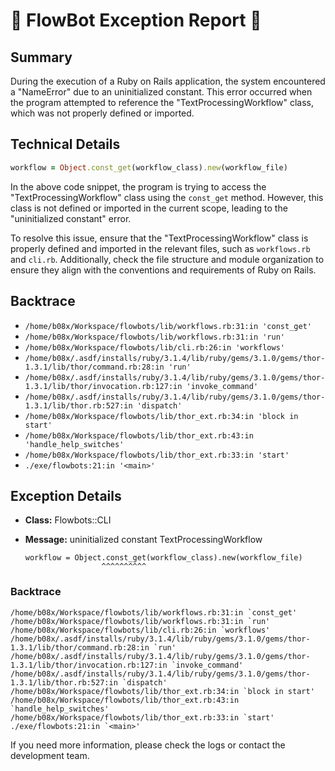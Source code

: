 # 🤖 FlowBot Exception Report 🤖


## Summary
During the execution of a Ruby on Rails application, the system encountered a "NameError" due to an uninitialized constant. This error occurred when the program attempted to reference the "TextProcessingWorkflow" class, which was not properly defined or imported.

## Technical Details

```ruby
workflow = Object.const_get(workflow_class).new(workflow_file)
```

In the above code snippet, the program is trying to access the "TextProcessingWorkflow" class using the `const_get` method. However, this class is not defined or imported in the current scope, leading to the "uninitialized constant" error.

To resolve this issue, ensure that the "TextProcessingWorkflow" class is properly defined and imported in the relevant files, such as `workflows.rb` and `cli.rb`. Additionally, check the file structure and module organization to ensure they align with the conventions and requirements of Ruby on Rails.

## Backtrace

- `/home/b08x/Workspace/flowbots/lib/workflows.rb:31:in 'const_get'`
- `/home/b08x/Workspace/flowbots/lib/workflows.rb:31:in 'run'`
- `/home/b08x/Workspace/flowbots/lib/cli.rb:26:in 'workflows'`
- `/home/b08x/.asdf/installs/ruby/3.1.4/lib/ruby/gems/3.1.0/gems/thor-1.3.1/lib/thor/command.rb:28:in 'run'`
- `/home/b08x/.asdf/installs/ruby/3.1.4/lib/ruby/gems/3.1.0/gems/thor-1.3.1/lib/thor/invocation.rb:127:in 'invoke_command'`
- `/home/b08x/.asdf/installs/ruby/3.1.4/lib/ruby/gems/3.1.0/gems/thor-1.3.1/lib/thor.rb:527:in 'dispatch'`
- `/home/b08x/Workspace/flowbots/lib/thor_ext.rb:34:in 'block in start'`
- `/home/b08x/Workspace/flowbots/lib/thor_ext.rb:43:in 'handle_help_switches'`
- `/home/b08x/Workspace/flowbots/lib/thor_ext.rb:33:in 'start'`
- `./exe/flowbots:21:in '<main>'`


## Exception Details

- **Class:** Flowbots::CLI
- **Message:** uninitialized constant TextProcessingWorkflow

      workflow = Object.const_get(workflow_class).new(workflow_file)
                       ^^^^^^^^^^

### Backtrace

```
/home/b08x/Workspace/flowbots/lib/workflows.rb:31:in `const_get'
/home/b08x/Workspace/flowbots/lib/workflows.rb:31:in `run'
/home/b08x/Workspace/flowbots/lib/cli.rb:26:in `workflows'
/home/b08x/.asdf/installs/ruby/3.1.4/lib/ruby/gems/3.1.0/gems/thor-1.3.1/lib/thor/command.rb:28:in `run'
/home/b08x/.asdf/installs/ruby/3.1.4/lib/ruby/gems/3.1.0/gems/thor-1.3.1/lib/thor/invocation.rb:127:in `invoke_command'
/home/b08x/.asdf/installs/ruby/3.1.4/lib/ruby/gems/3.1.0/gems/thor-1.3.1/lib/thor.rb:527:in `dispatch'
/home/b08x/Workspace/flowbots/lib/thor_ext.rb:34:in `block in start'
/home/b08x/Workspace/flowbots/lib/thor_ext.rb:43:in `handle_help_switches'
/home/b08x/Workspace/flowbots/lib/thor_ext.rb:33:in `start'
./exe/flowbots:21:in `<main>'
```

If you need more information, please check the logs or contact the development team.
